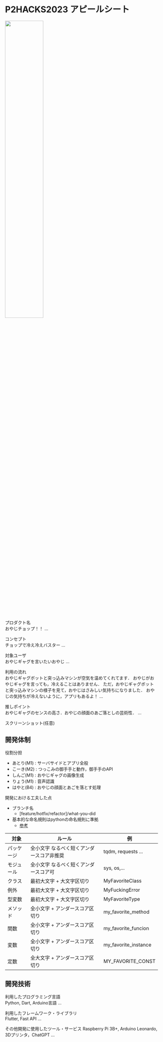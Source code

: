 # P2HACKS2023 アピールシート 

<img src="https://github.com/p2hacks2023/post-06/assets/55681988/beb5c736-9c23-447d-bae0-5ac733e880e9" height="50%" width="50%" />

プロダクト名  
おやじチョップ！！
... 

コンセプト  
チョップで冷え冷えバスター
...  

対象ユーザ  
おやじギャグを言いたいおやじ
...  

利用の流れ  
おやじギャグボットと突っ込みマシンが空気を温めてくれてます．
おやじがおやじギャグを言っても，冷えることはありません．
ただ，おやじギャグボットと突っ込みマシンの様子を見て，おやじはさみしい気持ちになりました．
おやじの気持ちが冷えないように，アプリもあるよ！
...  

推しポイント  
おやじギャグのセンスの高さ．おやじの顔面のあご落としの芸術性．
...  

スクリーンショット(任意)  

## 開発体制  

役割分担  
* あとり(M1) : サーバサイドとアプリ全般
* こーき(M2) : つっこみの御手手と動作，御手手のAPI
* しんご(M1) : おやじギャグの画像生成
* りょう(M1) : 音声認識
* はやと(B4) : おやじの顔面とあごを落とす処理


開発における工夫した点  
- ブランチ名
  - [feature/hotfix/refactor]/what-you-did 
- 基本的な命名規則はpythonの命名規則に準拠
  - [参考](https://qiita.com/naomi7325/items/4eb1d2a40277361e898b)

| 対象 | ルール | 例 |
| ---- | ---- | ---- |
| パッケージ | 全小文字 なるべく短くアンダースコア非推奨 | tqdm, requests ... |
| モジュール | 全小文字 なるべく短くアンダースコア可 | sys, os,... |
| クラス | 最初大文字 + 大文字区切り | MyFavoriteClass |
| 例外 | 最初大文字 + 大文字区切り | MyFuckingError |
| 型変数 | 最初大文字 + 大文字区切り | MyFavoriteType |
| メソッド | 全小文字 + アンダースコア区切り | my_favorite_method |
| 関数 | 全小文字 + アンダースコア区切り | my_favorite_funcion |
| 変数 | 全小文字 + アンダースコア区切り | my_favorite_instance |
| 定数 | 全大文字 + アンダースコア区切り | MY_FAVORITE_CONST |

## 開発技術 

利用したプログラミング言語  
Python, Dart, Arduino言語
...  

利用したフレームワーク・ライブラリ  
Flutter, Fast API
...  

その他開発に使用したツール・サービス
Raspberry Pi 3B+, Arduino Leonardo, 3Dプリンタ，ChatGPT
...  
